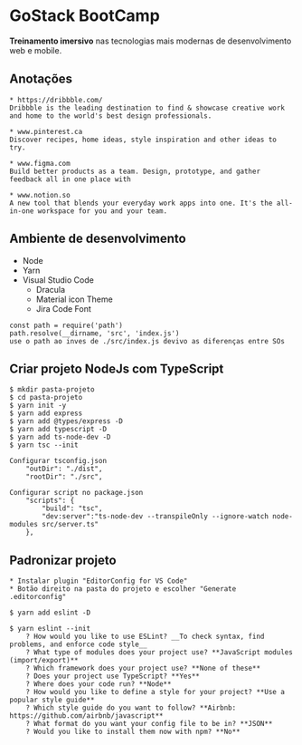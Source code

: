 # GoStack BootCamp

**Treinamento imersivo** nas tecnologias mais modernas de desenvolvimento web e mobile.

## Anotações

```
* https://dribbble.com/
Dribbble is the leading destination to find & showcase creative work and home to the world's best design professionals.

* www.pinterest.ca
Discover recipes, home ideas, style inspiration and other ideas to try.
 
* www.figma.com
Build better products as a team. Design, prototype, and gather feedback all in one place with
 
* www.notion.so
A new tool that blends your everyday work apps into one. It's the all-in-one workspace for you and your team.
```

## Ambiente de desenvolvimento

* Node
* Yarn
* Visual Studio Code
    * Dracula
    * Material icon Theme
    * Jira Code Font

```
const path = require('path')
path.resolve(__dirname, 'src', 'index.js')
use o path ao inves de ./src/index.js devivo as diferenças entre SOs
```

## Criar projeto NodeJs com TypeScript

```
$ mkdir pasta-projeto
$ cd pasta-projeto
$ yarn init -y
$ yarn add express
$ yarn add @types/express -D
$ yarn add typescript -D
$ yarn add ts-node-dev -D
$ yarn tsc --init 

Configurar tsconfig.json
    "outDir": "./dist",
    "rootDir": "./src",

Configurar script no package.json
    "scripts": {
        "build": "tsc",
        "dev:server":"ts-node-dev --transpileOnly --ignore-watch node-modules src/server.ts"
    },

```

## Padronizar projeto

```
* Instalar plugin "EditorConfig for VS Code"
* Botão direito na pasta do projeto e escolher "Generate .editorconfig"

$ yarn add eslint -D

$ yarn eslint --init
    ? How would you like to use ESLint? __To check syntax, find problems, and enforce code style__
    ? What type of modules does your project use? **JavaScript modules (import/export)**
    ? Which framework does your project use? **None of these**
    ? Does your project use TypeScript? **Yes**
    ? Where does your code run? **Node**
    ? How would you like to define a style for your project? **Use a popular style guide**
    ? Which style guide do you want to follow? **Airbnb: https://github.com/airbnb/javascript**
    ? What format do you want your config file to be in? **JSON**
    ? Would you like to install them now with npm? **No**
```
